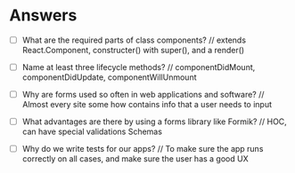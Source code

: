 # Answers

- [ ] What are the required parts of class components?
// extends React.Component, constructer() with super(), and a render()

- [ ] Name at least three lifecycle methods?
// componentDidMount, componentDidUpdate, componentWillUnmount

- [ ] Why are forms used so often in web applications and software?
// Almost every site some how contains info that a user needs to input

- [ ] What advantages are there by using a forms library like Formik?
// HOC, can have special validations Schemas

- [ ] Why do we write tests for our apps?
// To make sure the app runs correctly on all cases, and make sure the user has a good UX
